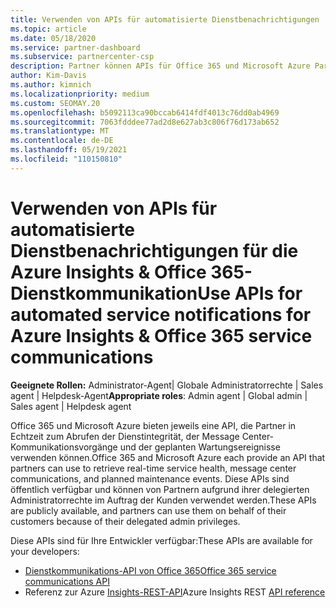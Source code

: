 ```yaml
---
title: Verwenden von APIs für automatisierte Dienstbenachrichtigungen
ms.topic: article
ms.date: 05/18/2020
ms.service: partner-dashboard
ms.subservice: partnercenter-csp
description: Partner können APIs für Office 365 und Microsoft Azure Partner für Echtzeit-Dienstzustand, Nachrichtencenterkommunikation und geplante Wartungsereignisse verwenden.
author: Kim-Davis
ms.author: kimnich
ms.localizationpriority: medium
ms.custom: SEOMAY.20
ms.openlocfilehash: b5092113ca90bccab6414fdf4013c76dd0ab4969
ms.sourcegitcommit: 7063fdddee77ad2d8e627ab3c806f76d173ab652
ms.translationtype: MT
ms.contentlocale: de-DE
ms.lasthandoff: 05/19/2021
ms.locfileid: "110150810"
---
```

# <a name="use-apis-for-automated-service-notifications-for-azure-insights--office-365-service-communications"></a><span data-ttu-id="65269-103">Verwenden von APIs für automatisierte Dienstbenachrichtigungen für die Azure Insights & Office 365-Dienstkommunikation</span><span class="sxs-lookup"><span data-stu-id="65269-103">Use APIs for automated service notifications for Azure Insights & Office 365 service communications</span></span>

<span data-ttu-id="65269-104">**Geeignete Rollen:** Administrator-Agent| Globale Administratorrechte | Sales agent | Helpdesk-Agent</span><span class="sxs-lookup"><span data-stu-id="65269-104">**Appropriate roles**: Admin agent | Global admin | Sales agent | Helpdesk agent</span></span>

<span data-ttu-id="65269-105">Office 365 und Microsoft Azure bieten jeweils eine API, die Partner in Echtzeit zum Abrufen der Dienstintegrität, der Message Center-Kommunikationsvorgänge und der geplanten Wartungsereignisse verwenden können.</span><span class="sxs-lookup"><span data-stu-id="65269-105">Office 365 and Microsoft Azure each provide an API that partners can use to retrieve real-time service health, message center communications, and planned maintenance events.</span></span> <span data-ttu-id="65269-106">Diese APIs sind öffentlich verfügbar und können von Partnern aufgrund ihrer delegierten Administratorrechte im Auftrag der Kunden verwendet werden.</span><span class="sxs-lookup"><span data-stu-id="65269-106">These APIs are publicly available, and partners can use them on behalf of their customers because of their delegated admin privileges.</span></span>

<span data-ttu-id="65269-107">Diese APIs sind für Ihre Entwickler verfügbar:</span><span class="sxs-lookup"><span data-stu-id="65269-107">These APIs are available for your developers:</span></span>

- [<span data-ttu-id="65269-108">Dienstkommunikations-API von Office 365</span><span class="sxs-lookup"><span data-stu-id="65269-108">Office 365 service communications API</span></span>](/office/office-365-management-api/office-365-service-communications-api-reference)
- <span data-ttu-id="65269-109">Referenz zur Azure [Insights-REST-API](/rest/api/monitor/)</span><span class="sxs-lookup"><span data-stu-id="65269-109">Azure Insights REST [API reference](/rest/api/monitor/)</span></span>
